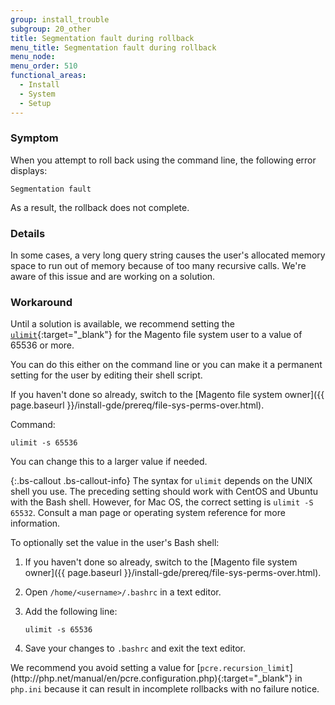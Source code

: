 ```yaml
---
group: install_trouble
subgroup: 20_other
title: Segmentation fault during rollback
menu_title: Segmentation fault during rollback
menu_node:
menu_order: 510
functional_areas:
  - Install
  - System
  - Setup
---
```


### Symptom

When you attempt to roll back using the command line, the following error displays:

	Segmentation fault

As a result, the rollback does not complete.

### Details

In some cases, a very long query string causes the user's allocated memory space to run out of memory because of too many recursive calls. We're aware of this issue and are working on a solution.

### Workaround
Until a solution is available, we recommend setting the [`ulimit`](http://ss64.com/bash/ulimit.html){:target="_blank"} for the Magento file system user to a value of 65536 or more.

You can do this either on the command line or you can make it a permanent setting for the user by editing their shell script.

If you haven't done so already, switch to the [Magento file system owner]({{ page.baseurl }}/install-gde/prereq/file-sys-perms-over.html).

Command:

	ulimit -s 65536

You can change this to a larger value if needed.

{:.bs-callout .bs-callout-info}
The syntax for <code>ulimit</code> depends on the UNIX shell you use. The preceding setting should work with CentOS and Ubuntu with the Bash shell. However, for Mac OS, the correct setting is `ulimit -S 65532`. Consult a man page or operating system reference for more information.

To optionally set the value in the user's Bash shell:

1.	If you haven't done so already, switch to the [Magento file system owner]({{ page.baseurl }}/install-gde/prereq/file-sys-perms-over.html).
2.	Open `/home/<username>/.bashrc` in a text editor.
3.	Add the following line:

		ulimit -s 65536

4.	Save your changes to `.bashrc` and exit the text editor.
	
<div class="bs-callout bs-callout-warning">
    <p>We recommend you avoid setting a value for [<code>pcre.recursion_limit</code>](http://php.net/manual/en/pcre.configuration.php){:target="_blank"} in <code>php.ini</code> because it can result in incomplete rollbacks with no failure notice.</p>
</div>
